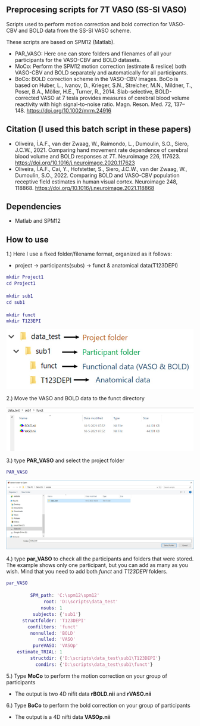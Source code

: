 ## Preprocesing scripts for 7T VASO (SS-SI VASO)
Scripts used to perform motion correction and bold correction for VASO-CBV and BOLD data from the SS-SI VASO scheme.

These scripts are based on SPM12 (Matlab).

- PAR_VASO: Here one can store folders and filenames of all your participants for the VASO-CBV and BOLD datasets.
- MoCo: Perform the SPM12 motion correction (estimate & reslice) both VASO-CBV and BOLD separately and automatically for all participants.
- BoCo: BOLD correction scheme in the VASO-CBV images. BoCo is based on Huber, L., Ivanov, D., Krieger, S.N., Streicher, M.N., Mildner, T., Poser, B.A., Möller, H.E., Turner, R., 2014. Slab-selective, BOLD-corrected VASO at 7 tesla provides measures of cerebral blood volume reactivity with high signal-to-noise ratio. Magn. Reson. Med. 72, 137–148. https://doi.org/10.1002/mrm.24916

## Citation (I used this batch script in these papers)
- Oliveira, Í.A.F., van der Zwaag, W., Raimondo, L., Dumoulin, S.O., Siero, J.C.W., 2021. Comparing hand movement rate dependence of cerebral blood volume and BOLD responses at 7T. Neuroimage 226, 117623. https://doi.org/10.1016/j.neuroimage.2020.117623
- Oliveira, Í.A.F., Cai, Y., Hofstetter, S., Siero, J.C.W., van der Zwaag, W., Dumoulin, S.O., 2022. Comparing BOLD and VASO-CBV population receptive field estimates in human visual cortex. Neuroimage 248, 118868. https://doi.org/10.1016/j.neuroimage.2021.118868

## Dependencies

- Matlab and SPM12

## How to use

1.) Here I use a fixed folder/filename format, organized as it follows:

 - project -> participants(subs) -> funct & anatomical data(T123DEPI)

```matlab
mkdir Project1
cd Project1

mkdir sub1
cd sub1

mkdir funct
mkdir T123EPI
```
![Format](https://github.com/icaroafoliveira/vaso_preprocesing_scripts/blob/main/assets/step1.jpg?raw=true)

2.) Move the VASO and BOLD data to the funct directory

![VASO & BOLD directory](https://github.com/icaroafoliveira/vaso_preprocesing_scripts/blob/main/assets/step2.jpg?raw=true)

3.) type **PAR_VASO** and select the project folder 
```matlab
PAR_VASO
```
![Select project folder](https://github.com/icaroafoliveira/vaso_preprocesing_scripts/blob/main/assets/step3.jpg?raw=true)

4.) type **par_VASO** to check all the participants and folders that were stored. The example shows only one participant, but you can add as many as you wish.
Mind that you need to add both *funct* and *T123DEPI* folders.

```matlab
par_VASO

         SPM_path: 'C:\spm12\spm12'
              root: 'D:\scripts\data_test'
             nsubs: 1
          subjects: {'sub1'}
      structfolder: 'T123DEPI'
        confilters: 'funct'
         nonnulled: 'BOLD'
            nulled: 'VASO'
          pureVASO: 'VASOp'
    estimate_TRIAL: 1
         structdir: {'D:\scripts\data_test\sub1\T123DEPI'}
           condirs: {'D:\scripts\data_test\sub1\funct'}

```

5.) Type **MoCo** to perform the motion correction on your group of participants
- The output is two 4D nifit data **rBOLD.nii** and **rVASO.nii**

6.) Type **BoCo** to perform the bold correction on your group of participants
- The output is a 4D nifti data **VASOp.nii**

